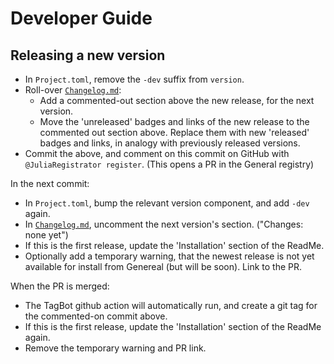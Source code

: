 # Developer Guide

## Releasing a new version

- In `Project.toml`, remove the `-dev` suffix from `version`.
- Roll-over [`Changelog.md`]:
    - Add a commented-out section above the new release, for the next
      version.
    - Move the 'unreleased' badges and links of the new release to the commented out
      section above. Replace them with new 'released' badges and links, in analogy
      with previously released versions.
- Commit the above, and comment on this commit on GitHub
  with `@JuliaRegistrator register`. (This opens a PR in the General registry)

In the next commit:
- In `Project.toml`, bump the relevant version component, and add `-dev` again.
- In [`Changelog.md`], uncomment the next version's section. ("Changes: none yet")
- If this is the first release, update the 'Installation' section of the ReadMe.
- Optionally add a temporary warning, that the newest release is not yet available for
  install from Genereal (but will be soon). Link to the PR.

When the PR is merged:
- The TagBot github action will automatically run, and create a git tag
  for the commented-on commit above.
- If this is the first release, update the 'Installation' section of the ReadMe again.
- Remove the temporary warning and PR link.

[`Changelog.md`]: https://github.com/tfiers/PkgGraph.jl/edit/main/Changelog.md
